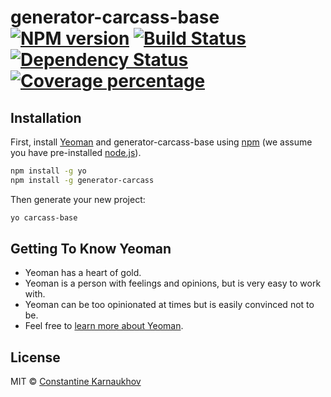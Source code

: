 # generator-carcass-base [![NPM version][npm-image]][npm-url] [![Build Status][travis-image]][travis-url] [![Dependency Status][daviddm-image]][daviddm-url] [![Coverage percentage][coveralls-image]][coveralls-url]

## Installation

First, install [Yeoman](http://yeoman.io) and generator-carcass-base using [npm](https://www.npmjs.com/) (we assume you have pre-installed [node.js](https://nodejs.org/)).

```bash
npm install -g yo
npm install -g generator-carcass
```

Then generate your new project:

```bash
yo carcass-base
```

## Getting To Know Yeoman

 * Yeoman has a heart of gold.
 * Yeoman is a person with feelings and opinions, but is very easy to work with.
 * Yeoman can be too opinionated at times but is easily convinced not to be.
 * Feel free to [learn more about Yeoman](http://yeoman.io/).

## License

MIT © [Constantine Karnaukhov](https://github.com/hustlahusky)


[npm-image]: https://badge.fury.io/js/generator-carcass-base.svg
[npm-url]: https://npmjs.org/package/generator-carcass-base
[travis-image]: https://travis-ci.org/carcass-yo/generator-carcass-base.svg?branch=master
[travis-url]: https://travis-ci.org/carcass-yo/generator-carcass-base
[daviddm-image]: https://david-dm.org/carcass-yo/generator-carcass-base.svg?theme=shields.io
[daviddm-url]: https://david-dm.org/carcass-yo/generator-carcass-base
[coveralls-image]: https://coveralls.io/repos/carcass-yo/generator-carcass-base/badge.svg
[coveralls-url]: https://coveralls.io/r/carcass-yo/generator-carcass-base
